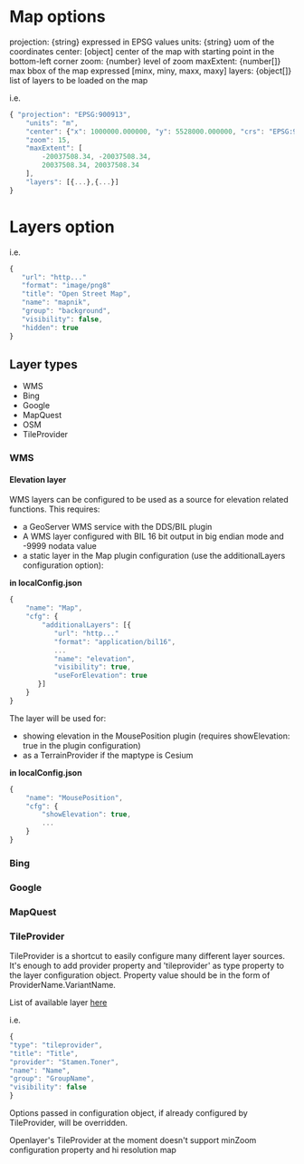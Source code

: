 # Map options

projection: {string} expressed in EPSG values
units: {string} uom of the coordinates
center: [object] center of the map with starting point in the bottom-left corner
zoom: {number} level of zoom
maxExtent: {number[]} max bbox of the map expressed [minx, miny, maxx, maxy]
layers: {object[]} list of layers to be loaded on the map

i.e.
``` javascript
{ "projection": "EPSG:900913",
    "units": "m",
    "center": {"x": 1000000.000000, "y": 5528000.000000, "crs": "EPSG:900913"},
    "zoom": 15,
    "maxExtent": [
        -20037508.34, -20037508.34,
        20037508.34, 20037508.34
    ],
    "layers": [{...},{...}]
}
```
# Layers option

i.e.
 ``` javascript
{
    "url": "http..."
    "format": "image/png8"
    "title": "Open Street Map",
    "name": "mapnik",
    "group": "background",
    "visibility": false,
    "hidden": true
}
```

## Layer types

 * WMS
 * Bing
 * Google
 * MapQuest
 * OSM
 * TileProvider

### WMS

#### Elevation layer
WMS layers can be configured to be used as a source for elevation related functions.
This requires:
 * a GeoServer WMS service with the DDS/BIL plugin
 * A WMS layer configured with BIL 16 bit output in big endian mode and -9999 nodata value
 * a static layer in the Map plugin configuration (use the additionalLayers configuration option):

**in localConfig.json**
 ``` javascript
 {
     "name": "Map",
     "cfg": {
         "additionalLayers": [{
            "url": "http..."
            "format": "application/bil16",
            ...
            "name": "elevation",
            "visibility": true,
            "useForElevation": true
        }]
     }
 }
 ```

 The layer will be used for:
  * showing elevation in the MousePosition plugin (requires showElevation: true in the plugin configuration)
  * as a TerrainProvider if the maptype is Cesium

**in localConfig.json**
 ``` javascript
 {
     "name": "MousePosition",
     "cfg": {
         "showElevation": true,
         ...
     }
 }
 ```
 
### Bing

### Google

### MapQuest

### TileProvider
TileProvider is a shortcut to easily configure many different layer sources.
It's enough to add provider property and 'tileprovider' as type property to the layer configuration object. Property value should be in the form of ProviderName.VariantName.

List of available layer [here](https://github.com/geosolutions-it/MapStore2/blob/master/web/client/utils/ConfigProvider.js)

i.e.
``` javascript
{
"type": "tileprovider",
"title": "Title",
"provider": "Stamen.Toner",
"name": "Name",
"group": "GroupName",
"visibility": false
}
```

Options passed in configuration object, if already configured by TileProvider,  will be overridden.

Openlayer's TileProvider at the moment doesn't support minZoom configuration property and hi resolution map
